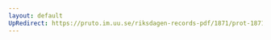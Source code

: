 ```yaml
---
layout: default
UpRedirect: https://pruto.im.uu.se/riksdagen-records-pdf/1871/prot-1871--fk--417/prot-1871--fk--417_082.pdf
---
```

